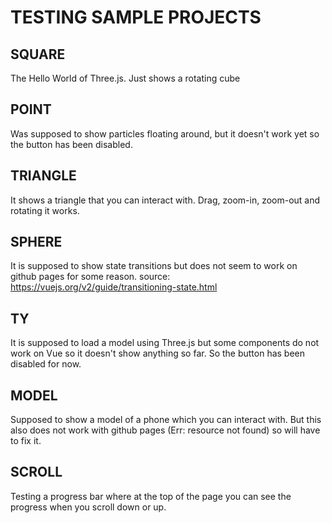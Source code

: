 # TESTING SAMPLE PROJECTS

## SQUARE
The Hello World of Three.js.  Just shows a rotating cube 


## POINT
Was supposed to show particles floating around, but it doesn't work yet so the button has been disabled.


## TRIANGLE
It shows a triangle that you can interact with. Drag, zoom-in, zoom-out and rotating it works.

## SPHERE
It is supposed to show state transitions but does not seem to work on github pages for some reason.
source: https://vuejs.org/v2/guide/transitioning-state.html

## TY
It is supposed to load a model using Three.js but some components do not work on Vue so it doesn't show anything so far.
So the button has been disabled for now.

## MODEL
Supposed to show a model of a phone which you can interact with. But this also does not work with github pages (Err: resource not found) so will have to fix it.

## SCROLL
Testing a progress bar where at the top of the page you can see the progress when you scroll down or up.
